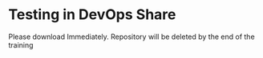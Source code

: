 # Testing in DevOps Share

Please download Immediately. 
Repository will be deleted by the end of the training
